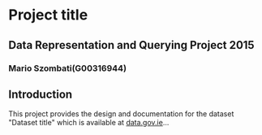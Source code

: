 # Project title
## Data Representation and Querying Project 2015
### Mario Szombati(G00316944)

## Introduction
This project provides the design and documentation for the dataset "Dataset title" which is available at [data.gov.ie](http://data.gov.ie)...
